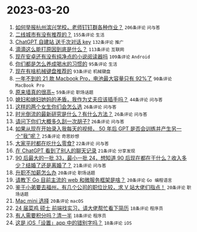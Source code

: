 # 2023-03-20

1. [如何举报杭州滨兴学校，老师钉钉群各种作业？](https://www.v2ex.com/t/925408) `206条评论` `问与答`
1. [二线城市有没有推荐的？](https://www.v2ex.com/t/925447) `155条评论` `生活`
1. [ChatGPT 自建站 送千次对话 key](https://www.v2ex.com/t/925400) `132条评论` `推广`
1. [滴滴这么能打原因到底是什么？](https://www.v2ex.com/t/925410) `113条评论` `互联网`
1. [现在安卓还有没有纯净点的小说阅读器吗](https://www.v2ex.com/t/925460) `109条评论` `Android`
1. [你们都是怎么养成喝水的习惯的](https://www.v2ex.com/t/925541) `95条评论` `生活`
1. [现在有啥机械键盘推荐的](https://www.v2ex.com/t/925422) `93条评论` `机械键盘`
1. [一年不到的 21 款 Macbook Pro，电池最大容量只有 92%了](https://www.v2ex.com/t/925416) `90条评论` `MacBook Pro`
1. [原来墙真的很高~](https://www.v2ex.com/t/925544) `59条评论` `职场话题`
1. [媳妇和媳妇她妈的矛盾，我作为丈夫应该插手吗？](https://www.v2ex.com/t/925594) `44条评论` `问与答`
1. [这样的两个女生你们会怎么选](https://www.v2ex.com/t/925660) `26条评论` `问与答`
1. [时光倒流的最新研究是什么？有什么方法？](https://www.v2ex.com/t/925567) `26条评论` `问与答`
1. [请问下你们大概多久刮一次胡子?](https://www.v2ex.com/t/925469) `26条评论` `问与答`
1. [如果从现在开始录入我每天的视频， 50 年后 GPT 是否会训练并产生另一个“我”呢？](https://www.v2ex.com/t/925585) `25条评论` `奇思妙想`
1. [大家平时都在吃什么零食?](https://www.v2ex.com/t/925582) `22条评论` `问与答`
1. [在 ChatGPT 看到了别人的聊天记录](https://www.v2ex.com/t/925699) `21条评论` `分享发现`
1. [90 后最大的一批 33，最小一批 24，想知道 90 后现在都在干什么？收入多少？结婚了还是离婚了？](https://www.v2ex.com/t/925438) `21条评论` `问与答`
1. [升职不加薪怎么办](https://www.v2ex.com/t/925631) `20条评论` `职场话题`
1. [请教下 Go 目前主流的 web 和微服务框架是啥？](https://www.v2ex.com/t/925549) `20条评论` `Go 编程语言`
1. [鉴于小弟要去福州，有几个公司的职位比较，求 V 站大佬们指点！](https://www.v2ex.com/t/925505) `20条评论` `职场话题`
1. [Mac mini 选择](https://www.v2ex.com/t/925424) `20条评论` `macOS`
1. [24 届菜鸡 硕士 前端找实习，请大佬帮忙看下简历](https://www.v2ex.com/t/925645) `18条评论` `程序员`
1. [有人需要积分吗？清一半](https://www.v2ex.com/t/925635) `18条评论` `程序员`
1. [这是 iOS「设置」app 中的错别字吗？](https://www.v2ex.com/t/925526) `18条评论` `iOS`
